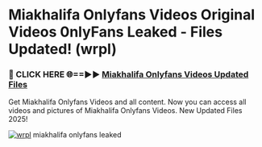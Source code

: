 # Miakhalifa Onlyfans Videos Original Videos 0nlyFans Leaked - Files Updated! (wrpl)

<h3>🔴 CLICK HERE 🌐==►► <a href="https://tinyurl.com/2jnfzry5" rel="nofollow">Miakhalifa Onlyfans Videos Updated Files</a></h3>

Get Miakhalifa Onlyfans Videos and all content. Now you can access all videos and pictures of Miakhalifa Onlyfans Videos. New Updated Files 2025!

[![wrpl](https://i.imgur.com/GyGTBgg.gif)](https://tinyurl.com/2jnfzry5)
miakhalifa onlyfans leaked